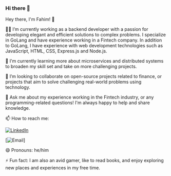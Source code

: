 ### Hi there 👋

<!--
**fahimimam/fahimimam** is a ✨ _special_ ✨ repository because its `README.md` (this file) appears on your GitHub profile.

Here are some ideas to get you started:

- 🔭 I’m currently working on ...
- 🌱 I’m currently learning ...
- 👯 I’m looking to collaborate on ...
- 🤔 I’m looking for help with ...
- 💬 Ask me about ...
- 📫 How to reach me: ...
- 😄 Pronouns: ...
- ⚡ Fun fact: ...
-->
Hey there, I'm Fahim! 👋

👨‍💻 I’m currently working as a backend developer with a passion for developing elegant and efficient solutions to complex problems. I specialize in GoLang and have experience working in a Fintech company. In addition to GoLang, I have experience with web development technologies such as JavaScript, HTML, CSS, Express.js and Node.js.

🌱 I'm currently learning more about microservices and distributed systems to broaden my skill set and take on more challenging projects.

👯 I’m looking to collaborate on open-source projects related to finance, or projects that aim to solve challenging real-world problems using technology.

💬 Ask me about my experience working in the Fintech industry, or any programming-related questions! I'm always happy to help and share knowledge.

📫 How to reach me:

[![LinkedIn](https://img.shields.io/badge/-Fahim_Imam-blue?style=flat-square&logo=Linkedin&logoColor=white&link=https://www.linkedin.com/in/kazi-fahim-imam-0027081a1/)](https://www.linkedin.com/in/kazi-fahim-imam-0027081a1/)

[![Email](https://img.shields.io/badge/-fahimimam026%40gmail.com-red?style=flat-square&logo=gmail&logoColor=white&link=mailto:fahimimam026@gmail.com)]


😄 Pronouns: he/him

⚡ Fun fact: I am also an avid gamer, like to read books, and enjoy exploring new places and experiences in my free time.

